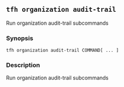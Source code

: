 ## `tfh organization audit-trail`

Run organization audit-trail subcommands

### Synopsis

    tfh organization audit-trail COMMAND[ ... ]

### Description

Run organization audit-trail subcommands

